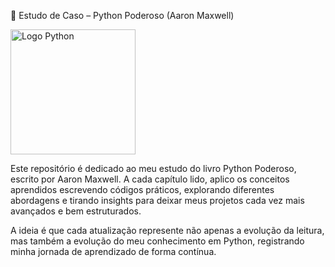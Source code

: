 📘 Estudo de Caso – Python Poderoso (Aaron Maxwell)

<img src="https://m.media-amazon.com/images/I/61Fk2DE9NTL._UF1000,1000_QL80_.jpg" alt="Logo Python" width="200"/>

Este repositório é dedicado ao meu estudo do livro Python Poderoso, escrito por Aaron Maxwell.
A cada capítulo lido, aplico os conceitos aprendidos escrevendo códigos práticos, explorando diferentes abordagens e tirando insights para deixar meus projetos cada vez mais avançados e bem estruturados.

A ideia é que cada atualização represente não apenas a evolução da leitura, mas também a evolução do meu conhecimento em Python, registrando minha jornada de aprendizado de forma contínua.
